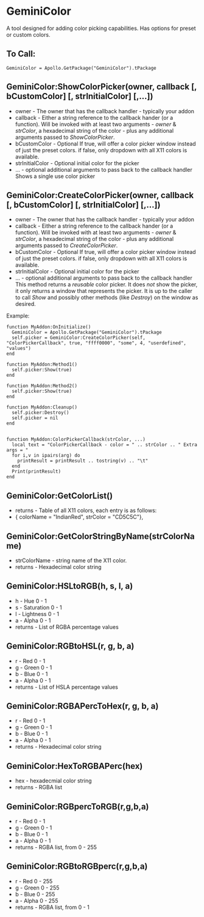 GeminiColor
===========

 A tool designed for adding color picking capabilities. Has options for preset or custom colors.
 

## To Call: ##
    GeminiColor = Apollo.GetPackage("GeminiColor").tPackage


## GeminiColor:ShowColorPicker(owner, callback [, bCustomColor] [, strInitialColor] [,...]) ##
-  owner - The owner that has the callback handler - typically your addon
-  callback - Either a string reference to the callback hander (or a function). Will be invoked with at least two  arguments - _owner_ & _strColor_, a hexadecimal string of the color - plus any additional arguments passed to _ShowColorPicker_.
-  bCustomColor - Optional If true, will offer a color picker window instead of just the preset colors. if false, only dropdown with all X11 colors is available.
-  strInitialColor - Optional initial color for the picker
-  ... - optional additional arguments to pass back to the callback handler
Shows a single use color picker

## GeminiColor:CreateColorPicker(owner, callback [, bCustomColor] [, strInitialColor] [,...]) ##
-  owner - The owner that has the callback handler - typically your addon
-  callback - Either a string reference to the callback hander (or a function). Will be invoked with at least two  arguments - _owner_ & _strColor_, a hexadecimal string of the color - plus any additional arguments passed to _CreateColorPicker_.
-  bCustomColor - Optional If true, will offer a color picker window instead of just the preset colors. if false, only dropdown with all X11 colors is available.
-  strInitialColor - Optional initial color for the picker
-  ... - optional additional arguments to pass back to the callback handler
This method returns a _reusable_ color picker. It does *not* show the picker, it only returns a window that represents the picker. 
It is up to the caller to call _Show_ and possibly other methods (like _Destroy_) on the window as desired.

Example:
```
function MyAddon:OnInitialize()
  GeminiColor = Apollo.GetPackage("GeminiColor").tPackage
  self.picker = GeminiColor:CreateColorPicker(self, "ColorPickerCallback", true, "ffff0000", "some", 4, "userdefined", "values")
end

function MyAddon:Method1()
  self.picker:Show(true)
end

function MyAddon:Method2()
  self.picker:Show(true)
end

function MyAddon:Cleanup()
  self.picker:Destroy()
  self.picker = nil
end


function MyAddon:ColorPickerCallback(strColor, ...)
  local text = "ColorPickerCallback - color = " .. strColor .. " Extra args = "
  for i,v in ipairs(arg) do
    printResult = printResult .. tostring(v) .. "\t"
  end
  Print(printResult)
end
```


## GeminiColor:GetColorList() ##
- returns - Table of all X11 colors, each entry is as follows:
- { colorName = "IndianRed", strColor = "CD5C5C"},

## GeminiColor:GetColorStringByName(strColorName) ##

- strColorName - string name of the X11 color.
- returns - Hexadecimal color string

## GeminiColor:HSLtoRGB(h, s, l, a) ##

-  h - Hue 0 - 1
-  s - Saturation 0 - 1
-  l - Lightness 0 - 1
-  a - Alpha 0 - 1
-  returns - List of RGBA percentage values
 

## GeminiColor:RGBtoHSL(r, g, b, a) ##
 
-  r - Red 0 - 1
-  g - Green 0 - 1
-  b - Blue 0 - 1
-  a - Alpha 0 - 1
-  returns - List of HSLA percentage values

## GeminiColor:RGBAPercToHex(r, g, b, a) ##

-  r - Red 0 - 1
-  g - Green 0 - 1
-  b - Blue 0 - 1
-  a - Alpha 0 - 1
-  returns - Hexadecimal color string

## GeminiColor:HexToRGBAPerc(hex) ##

-  hex - hexadecmial color string
-  returns - RGBA list

## GeminiColor:RGBpercToRGB(r,g,b,a) ##

-  r - Red 0 - 1
-  g - Green 0 - 1
-  b - Blue 0 - 1
-  a - Alpha 0 - 1
-  returns - RGBA list, from 0 - 255
 
## GeminiColor:RGBtoRGBperc(r,g,b,a) ##

-  r - Red 0 - 255
-  g - Green 0 - 255
-  b - Blue 0 - 255
-  a - Alpha 0 - 255
-  returns - RGBA list, from 0 - 1
